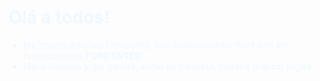 <!DOCTYPE html>
<html lang="en">
<head>
    <meta charset="UTF-8">
    <meta name="viewport" content="width=device-width, initial-scale=1.0">
    <title>Document</title>

   
</head>
<body>
 <style>
        body {
            background-image: url(Imagens/space.jpg);
            background-repeat: no-repeat;
            background-size: cover;
            color: aliceblue;
        }
    </style>
    
<h1>Olá a todos!</h1>

<ul>
    <li> Me chamo Andriws Fernandes, sou desenvolvedor front end em formação pelo <strong> FORD ENTER</strong></li>
    <li> Meus hobbies jogar games, andar de bicicleta, nadar e praticar inglês</li>
</ul>

</body>
</html>